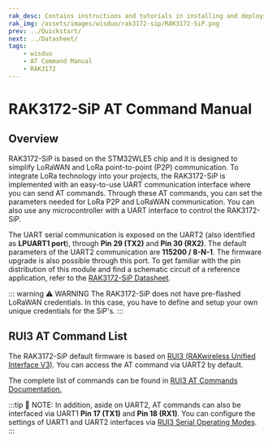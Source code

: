 ```yaml
---
rak_desc: Contains instructions and tutorials in installing and deploying your RAK3172-SiP. Instructions are written in a detailed and step-by-step manner for an easier experience in setting up your LoRaWAN Module.
rak_img: /assets/images/wisduo/rak3172-sip/RAK3172-SiP.png
prev: ../Quickstart/
next: ../Datasheet/
tags:
    - wisduo
    - AT Command Manual
    - RAK3172
---
```


# RAK3172-SiP AT Command Manual

## Overview

RAK3172-SiP is based on the STM32WLE5 chip and it is designed to simplify LoRaWAN and LoRa point-to-point (P2P) communication. To integrate LoRa technology into your projects, the RAK3172-SiP is implemented with an easy-to-use UART communication interface where you can send AT commands. Through these AT commands, you can set the parameters needed for LoRa P2P and LoRaWAN communication. You can also use any microcontroller with a UART interface to control the RAK3172-SiP.

The UART serial communication is exposed on the UART2 (also identified as **LPUART1 port**), through **Pin 29 (TX2)** and **Pin 30 (RX2)**. The default parameters of the UART2 communication are **115200 / 8-N-1**. The firmware upgrade is also possible through this port. To get familiar with the pin distribution of this module and find a schematic circuit of a reference application, refer to the [RAK3172-SiP Datasheet](/Product-Categories/WisDuo/RAK3172-SiP/Datasheet).

::: warning ⚠️ WARNING
The RAK3172-SiP does not have pre-flashed LoRaWAN credentials. In this case, you have to define and setup your own unique credentials for the SiP's.
:::

## RUI3 AT Command List

The RAK3172-SiP default firmware is based on [RUI3 (RAKwireless Unified Interface V3)](/RUI3/#overview). You can access the AT command via UART2 by default.

The complete list of commands can be found in [RUI3 AT Commands Documentation.](/RUI3/Serial-Operating-Modes/AT-Command-Manual/#content)


:::tip 📝 NOTE:
In addition, aside on UART2, AT commands can also be interfaced via UART1 **Pin 17 (TX1)** and **Pin 18 (RX1)**. You can configure the settings of UART1 and UART2 interfaces via [RUI3 Serial Operating Modes](/RUI3/Serial-Operating-Modes/#rak-unified-interface-v3-rui3-serial-operating-modes).
:::